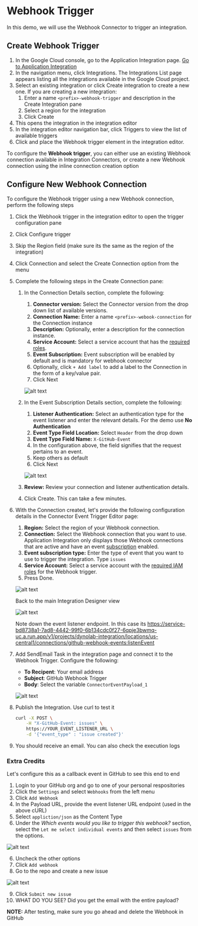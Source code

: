 # Webhook Trigger

In this demo, we will use the Webhook Connector to trigger an integration. 

## Create Webhook Trigger

1. In the Google Cloud console, go to the Application Integration page. [Go to Application Integration](https://console.cloud.google.com/integrations)
2. In the navigation menu, click Integrations. The Integrations List page appears listing all the integrations available in the Google Cloud project.
3. Select an existing integration or click Create integration to create a new one. If you are creating a new integration:
   1. Enter a name `<prefix>-webhook-trigger` and description in the Create Integration pane
   2. Select a region for the integration
   3. Click Create
4. This opens the integration in the integration editor
5. In the integration editor navigation bar, click Triggers to view the list of available triggers
6. Click and place the Webhook trigger element in the integration editor.

To configure the **Webhook trigger**, you can either use an existing Webhook connection available in Integration Connectors, or create a new Webhook connection using the inline connection creation option

## Configure New Webhook Connection

To configure the Webhook trigger using a new Webhook connection, perform the following steps
1. Click the Webhook trigger in the integration editor to open the trigger configuration pane
2. Click Configure trigger
3. Skip the Region field (make sure its the same as the region of the integration)
4. Click Connection and select the Create Connection option from the menu
5. Complete the following steps in the Create Connection pane:
   1. In the Connection Details section, complete the following:
      1. **Connector version:** Select the Connector version from the drop down list of available versions.
      2. **Connection Name:** Enter a name `<prefix>-webook-connection` for the Connection instance
      3. **Description:** Optionally, enter a description for the connection instance.
      4. **Service Account:** Select a service account that has the [required roles](https://cloud.google.com/application-integration/docs/configure-webhook-trigger#before-you-begin).
      5. **Event Subscription:** Event subscription will be enabled by default and is mandatory for webhook connector
      6. Optionally, click `+ Add label` to add a label to the Connection in the form of a key/value pair.
      7. Click Next

        ![alt text](images/connector.png)

   2.  In the Event Subscription Details section, complete the following:
       1.  **Listener Authentication:** Select an authentication type for the event listener and enter the relevant details. For the demo use **No Authentication**
       2.  **Event Type Field Location:** Select `Header` from the drop down
       3.  **Event Type Field Name:** `X-GitHub-Event`
       4.  In the configuration above, the field signifies that the request pertains to an event.
       5.  Keep others as default
       6.  Click Next

        ![alt text](images/connector2.png)

   3.  **Review:** Review your connection and listener authentication details.
   4.  Click Create. This can take a few minutes.
6.  With the Connection created, let's provide the following configuration details in the Connector Event Trigger Editor page:
    1.  **Region:** Select the region of your Webhook connection.
    2.  **Connection:** Select the Webhook connection that you want to use. Application Integration only displays those Webhook connections that are active and have an event [subscription](https://cloud.google.com/integration-connectors/docs/eventsubscription) enabled.
    3.  **Event subscription type:** Enter the type of event that you want to use to trigger the integration. Type `issues`
    4.  **Service Account:** Select a service account with the [required IAM roles](https://cloud.google.com/application-integration/docs/configure-webhook-trigger#iam) for the Webhook trigger.
    5.  Press Done.
   
    ![alt text](images/event.png)

    Back to the main Integration Designer view

    ![alt text](images/webhook.png)

    Note down the event listener endpoint.  In this case its https://service-bd8738a1-7ad8-4442-99f0-6b134cdc0f27-6qpje3bwmq-uc.a.run.app/v1/projects/dynolab-integration/locations/us-central1/connections/github-webhook-events:listenEvent

7. Add SendEmail Task in the integration page and connect it to the Webhook Trigger. Configure the following:
    - **To Recipent**: Your email address
    - **Subject**: GitHub Webhook Trigger
    - **Body**: Select the variable `ConnectorEventPayload_1`

    ![alt text](images/webhook2.png)

8. Publish the Integration. Use curl to test it 
    ```sh
    curl -X POST \
        -H "X-GitHub-Event: issues" \
        https://YOUR_EVENT_LISTENER_URL \
        -d '{"event_type" : "issue created"}'
    ```

9.  You should receive an email. You can also check the execution logs

### Extra Credits

Let's configure this as a callback event in GitHub to see this end to end

1. Login to your GitHub org and go to one of your personal respositories
2. Click the `Settings` and select `Webhooks` from the left menu
3. Click `Add Webhook`
4. In the Payload URL, provide the event listener URL endpoint (used in the above cURL)
5. Select `appliction/json` as the Content Type
6. Under the *Which events would you like to trigger this webhook?* section, select the `Let me select individual events` and then select `issues` from the options. 

![alt text](images/github.png)

6. Uncheck the other options
7. Click `Add webhook`
8. Go to the repo and create a new issue

![alt text](images/issue.png)

9. Click `Submit new issue`
10. WHAT DO YOU SEE? Did you get the email with the entire payload?

**NOTE:** After testing, make sure you go ahead and delete the Webhook in GitHub